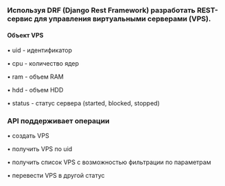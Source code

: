 ### Используя DRF (Django Rest Framework) разработать REST-сервис для управления виртуальными серверами (VPS).

#### Объект VPS

• uid - идентификатор

• cpu - количество ядер

• ram - объем RAM

• hdd - объем HDD

• status - статус сервера (started, blocked, stopped)

### API поддерживает операции

• создать VPS

• получить VPS по uid

• получить список VPS с возможностью фильтрации по параметрам

• перевести VPS в другой статус